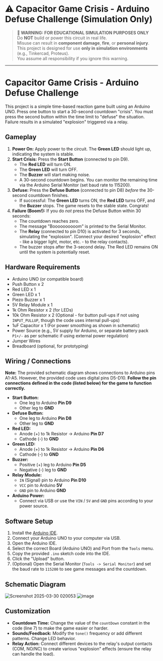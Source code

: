# ⚠️ Capacitor Game Crisis - Arduino Defuse Challenge (Simulation Only)

> **🚨 WARNING: FOR EDUCATIONAL SIMULATION PURPOSES ONLY**  
> Do **NOT** build or power this circuit in real life.  
> Misuse can result in **component damage**, **fire**, or **personal injury**.  
> This project is designed for use **only in simulation environments** (e.g., Tinkercad, Proteus).  
> You assume all responsibility if you ignore this warning.

---
# Capacitor Game Crisis - Arduino Defuse Challenge

This project is a simple time-based reaction game built using an Arduino UNO. Press one button to start a 30-second countdown "crisis". You must press the second button within the time limit to "defuse" the situation. Failure results in a simulated "explosion" triggered via a relay.

## Gameplay

1.  **Power On:** Apply power to the circuit. The **Green LED** should light up, indicating the system is stable.
2.  **Start Crisis:** Press the **Start Button** (connected to pin D9).
    *   The **Red LED** will turn ON.
    *   The **Green LED** will turn OFF.
    *   The **Buzzer** will start making noise.
    *   A 30-second countdown begins. You can monitor the remaining time via the Arduino Serial Monitor (set baud rate to 115200).
3.  **Defuse:** Press the **Defuse Button** (connected to pin D8) *before* the 30-second countdown finishes.
    *   If successful: The **Green LED** turns ON, the **Red LED** turns OFF, and the **Buzzer** stops. The game resets to the stable state. Congrats!
4.  **Failure (Boom!):** If you do *not* press the Defuse Button within 30 seconds:
    *   The countdown reaches zero.
    *   The message "Boooooooooom" is printed to the Serial Monitor.
    *   The **Relay** (connected to pin D10) is activated for 3 seconds, simulating the "explosion". (Connect your desired "explosion" effect - like a bigger light, motor, etc. - to the relay contacts).
    *   The buzzer stops after the 3-second delay. The Red LED remains ON until the system is potentially reset.

## Hardware Requirements

*   Arduino UNO (or compatible board)
*   Push Button x 2
*   Red LED x 1
*   Green LED x 1
*   Piezo Buzzer x 1
*   5V Relay Module x 1
*   1k Ohm Resistor x 2 (for LEDs)
*   10k Ohm Resistor x 2 (Optional - for button pull-ups if not using `INPUT_PULLUP`, though the code uses internal pull-ups)
*   1uF Capacitor x 1 (For power smoothing as shown in schematic)
*   Power Source (e.g., 5V supply for Arduino, or separate battery pack `P1+/-` as per schematic if using external power regulation)
*   Jumper Wires
*   Breadboard (optional, for prototyping)

## Wiring / Connections

**Note:** The provided schematic diagram shows connections to Arduino pins A1-A5. However, the provided code uses digital pins D5-D10. **Follow the pin connections defined in the code (listed below) for the game to function correctly.**

*   **Start Button:**
    *   One leg to Arduino **Pin D9**
    *   Other leg to **GND**
*   **Defuse Button:**
    *   One leg to Arduino **Pin D8**
    *   Other leg to **GND**
*   **Red LED:**
    *   Anode (+) to 1k Resistor -> Arduino **Pin D7**
    *   Cathode (-) to **GND**
*   **Green LED:**
    *   Anode (+) to 1k Resistor -> Arduino **Pin D6**
    *   Cathode (-) to **GND**
*   **Buzzer:**
    *   Positive (+) leg to Arduino **Pin D5**
    *   Negative (-) leg to **GND**
*   **Relay Module:**
    *   `IN` (Signal) pin to Arduino **Pin D10**
    *   `VCC` pin to Arduino **5V**
    *   `GND` pin to Arduino **GND**
*   **Arduino Power:**
    *   Connect via USB or use the `VIN` / `5V` and `GND` pins according to your power source.



## Software Setup

1.  Install the [Arduino IDE](https://www.arduino.cc/en/software).
2.  Connect your Arduino UNO to your computer via USB.
3.  Open the Arduino IDE.
4.  Select the correct Board (Arduino UNO) and Port from the `Tools` menu.
5.  Copy the provided `.ino` sketch code into the IDE.
6.  Click the "Upload" button.
7.  (Optional) Open the Serial Monitor (`Tools -> Serial Monitor`) and set the baud rate to `115200` to see game messages and the countdown.

## Schematic Diagram
![Screenshot 2025-03-30 020053](https://github.com/user-attachments/assets/cf606908-afec-4064-82f8-e4bbba590074)
![image](https://github.com/user-attachments/assets/2468038d-50da-4505-a468-b7919da7c39a)


## Customization

*   **Countdown Time:** Change the value of the `countDown` constant in the code (line 7) to make the game easier or harder.
*   **Sounds/Feedback:** Modify the `tone()` frequency or add different patterns. Change LED behavior.
*   **Relay Action:** Connect different devices to the relay's output contacts (COM, NO/NC) to create various "explosion" effects (ensure the relay can handle the load).


